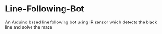 # Line-Following-Bot
An Arduino based line following bot using IR sensor which detects the black line and solve the maze
